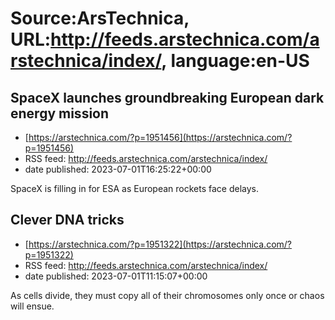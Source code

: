 # Source:ArsTechnica, URL:http://feeds.arstechnica.com/arstechnica/index/, language:en-US

## SpaceX launches groundbreaking European dark energy mission
 - [https://arstechnica.com/?p=1951456](https://arstechnica.com/?p=1951456)
 - RSS feed: http://feeds.arstechnica.com/arstechnica/index/
 - date published: 2023-07-01T16:25:22+00:00

SpaceX is filling in for ESA as European rockets face delays.

## Clever DNA tricks
 - [https://arstechnica.com/?p=1951322](https://arstechnica.com/?p=1951322)
 - RSS feed: http://feeds.arstechnica.com/arstechnica/index/
 - date published: 2023-07-01T11:15:07+00:00

As cells divide, they must copy all of their chromosomes only once or chaos will ensue.

